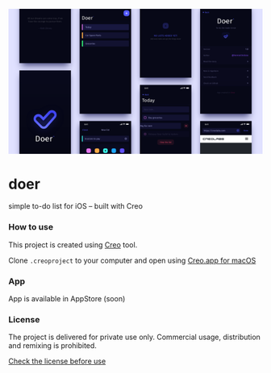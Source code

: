 ![alt text](preview.png "App designs – preview")

# doer
simple to-do list for iOS – built with Creo


### How to use
This project is created using [Creo](https://creolabs.com/) tool. 

Clone `.creoproject` to your computer and open using [Creo.app for macOS](https://creolabs.com/download)

### App
App is available in AppStore (soon)

### License
The project is delivered for private use only. Commercial usage, distribution and remixing is prohibited. 

[Check the license before use](https://github.com/pandizajner/doer/blob/master/license.md)
